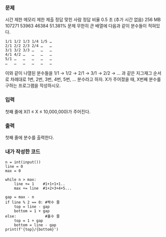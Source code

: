<h3>문제</h3>
시간 제한	메모리 제한	제출	정답	맞힌 사람	정답 비율
0.5 초 (추가 시간 없음)	256 MB	107271	53963	46384	51.381%
문제
무한히 큰 배열에 다음과 같이 분수들이 적혀있다.

```
1/1	1/2	1/3	1/4	1/5	…
2/1	2/2	2/3	2/4	…	…
3/1	3/2	3/3	…	…	…
4/1	4/2	…	…	…	…
5/1	…	…	…	…	…
…	…	…	…	…	…
```
이와 같이 나열된 분수들을 1/1 → 1/2 → 2/1 → 3/1 → 2/2 → … 과 같은 지그재그 순서로 차례대로 1번, 2번, 3번, 4번, 5번, … 분수라고 하자.
X가 주어졌을 때, X번째 분수를 구하는 프로그램을 작성하시오.

<h3>입력</h3>
첫째 줄에 X(1 ≤ X ≤ 10,000,000)가 주어진다.

<h3>출력</h3>
첫째 줄에 분수를 출력한다.

<h3>내가 작성한 코드</h3>

```
n = int(input())
line = 0
max = 0

while n > max:
    line += 1    #1+1+1+1..
    max += line  #1+2+3+4+5...
        
gap = max - n
if line % 2 == 0: #짝수 줄
    top = line - gap
    bottom = 1 + gap
else:             #홀수 줄
    top = 1 + gap
    bottom = line - gap
print(f'{top}/{bottom}')
```
